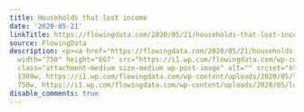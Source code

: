 ```yaml
---
title: Households that lost income
date: '2020-05-21'
linkTitle: https://flowingdata.com/2020/05/21/households-that-lost-income/
source: FlowingData
description: <p><a href="https://flowingdata.com/2020/05/21/households-that-lost-income/"><img
  width="750" height="867" src="https://i1.wp.com/flowingdata.com/wp-content/uploads/2020/05/lost-income-e1590080695716.png?fit=750%2C867&amp;ssl=1"
  class="attachment-medium size-medium wp-post-image" alt="" srcset="https://i1.wp.com/flowingdata.com/wp-content/uploads/2020/05/lost-income-e1590080695716.png?w=1389&amp;ssl=1
  1389w, https://i1.wp.com/flowingdata.com/wp-content/uploads/2020/05/lost-income-e1590080695716.png?resize=750%2C867&amp;ssl=1
  750w, https://i1.wp.com/flowingdata.com/wp-content/uploads/2020/05/lo ...
disable_comments: true
---
```

<p><a href="https://flowingdata.com/2020/05/21/households-that-lost-income/"><img width="750" height="867" src="https://i1.wp.com/flowingdata.com/wp-content/uploads/2020/05/lost-income-e1590080695716.png?fit=750%2C867&amp;ssl=1" class="attachment-medium size-medium wp-post-image" alt="" srcset="https://i1.wp.com/flowingdata.com/wp-content/uploads/2020/05/lost-income-e1590080695716.png?w=1389&amp;ssl=1 1389w, https://i1.wp.com/flowingdata.com/wp-content/uploads/2020/05/lost-income-e1590080695716.png?resize=750%2C867&amp;ssl=1 750w, https://i1.wp.com/flowingdata.com/wp-content/uploads/2020/05/lo ...